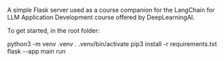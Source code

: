 A simple Flask server used as a course companion for the LangChain for LLM Application Development course offered by DeepLearningAI.

To get started, in the root folder:

python3 -m venv .venv
. .venv/bin/activate
pip3 install -r requirements.txt
flask --app main run